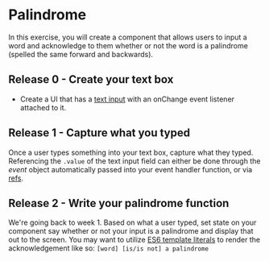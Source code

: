 Palindrome
===================
In this exercise, you will create a component that allows users to input a word and acknowledge to them whether or not the word is a palindrome (spelled the same forward and backwards).

Release 0 - Create your text box
-------------
* Create a UI that has a [text input](http://www.w3schools.com/tags/tag_input.asp) with an onChange event listener attached to it.

Release 1 - Capture what you typed
---------------
Once a user types something into your text box, capture what they typed. Referencing the `.value` of the text input field can either be done through the *event* object automatically passed into your event handler function, or via [refs](https://facebook.github.io/react/docs/refs-and-the-dom.html).

 
Release 2 - Write your palindrome function
-------------
We're going back to week 1. Based on what a user typed, set state on your component say whether or not your input is a palindrome and display that out to the screen. You may want to utilize [ES6 template literals](https://developer.mozilla.org/en-US/docs/Web/JavaScript/Reference/Template_literals) to render the acknowledgement like so: `[word] [is/is not] a palindrome`